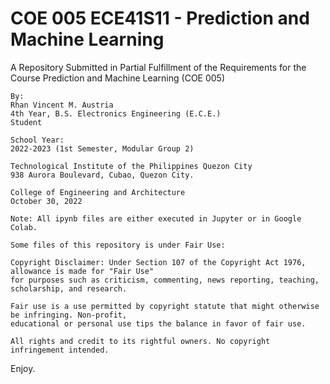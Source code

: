 # COE 005 ECE41S11 - Prediction and Machine Learning

A Repository Submitted in Partial Fulfillment of the Requirements for the Course
Prediction and Machine Learning (COE 005)
```
By:
Rhan Vincent M. Austria
4th Year, B.S. Electronics Engineering (E.C.E.)
Student
```
```
School Year:
2022-2023 (1st Semester, Modular Group 2)
```
```
Technological Institute of the Philippines Quezon City
938 Aurora Boulevard, Cubao, Quezon City.
```
```
College of Engineering and Architecture
October 30, 2022
```
```
Note: All ipynb files are either executed in Jupyter or in Google Colab.
```
```
Some files of this repository is under Fair Use:

Copyright Disclaimer: Under Section 107 of the Copyright Act 1976, allowance is made for "Fair Use" 
for purposes such as criticism, commenting, news reporting, teaching, scholarship, and research. 

Fair use is a use permitted by copyright statute that might otherwise be infringing. Non-profit, 
educational or personal use tips the balance in favor of fair use.

All rights and credit to its rightful owners. No copyright infringement intended.
```
Enjoy.
